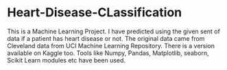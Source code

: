 # Heart-Disease-CLassification
This is a Machine Learning Project.
I have predicted using the given sent of data if a patient has heart disease or not.
The original data came from Cleveland data from UCI Machine Learning Repository.
There is a version available on Kaggle too.
Tools like Numpy, Pandas, Matplotlib, seaborn, Scikit Learn modules etc have been used.

